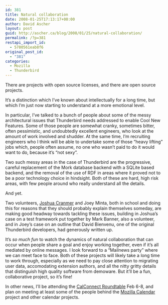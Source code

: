 ```yaml
---
id: 381
title: Natural collaboration
date: 2008-01-25T17:13:17+00:00
author: David Ascher
layout: post
guid: http://ascher.ca/blog/2008/01/25/natural-collaboration/
permalink: /?p=381
restapi_import_id:
  - 5780561eab8f6
original_post_id:
  - "381"
categories:
  - Mozilla
  - Thunderbird
---
```

There are projects with open source licenses, and there are open source projects.

It&#8217;s a distinction which I&#8217;ve known about intellectually for a long time, but which I&#8217;m just now starting to understand at a more emotional level.

In particular, I&#8217;ve talked to a bunch of people about some of the messy architectural issues that Thunderbird needs addressed to enable Cool New Features. Some of those people are somewhat cranky, sometimes bitter, often pessimistic, and undoubtedly excellent engineers, who look at the amount of work involved and shudder. At the same time, I&#8217;m recruiting engineers who I think will be able to undertake some of those &#8220;heavy lifting&#8221; jobs which, people often assume, no one who wasn&#8217;t paid to do it would want to do, because it&#8217;s &#8220;not sexy&#8221;.

Two such messy areas in the case of Thunderbird are the progressive, careful replacement of the Mork database backend with a SQLite based backend, and the removal of the use of RDF in areas where it proved not to be a poor technology choice in hindsight. Both of these are hard, high risk areas, with few people around who really understand all the details.

And yet.

Two volunteers, [Joshua Cranmer](http://quetzalcoatal.blogspot.com) and Joey Minta, both in school and doing this for reasons that they should probably explain themselves someday, are making good headway towards tackling these issues, building in Joshua&#8217;s case on a test framework put together by Mark Banner, also a volunteer, and in Joey&#8217;s case on an outline that David Bienvenu, one of the original Thunderbird developers, had generously written up.

It&#8217;s _so much fun_ to watch the dynamics of natural collaboration that can occur when people share a goal and enjoy working together, even if it&#8217;s all mediated by online messages. I look forward to a &#8220;Mailnews party&#8221; where we can meet face to face. Both of these projects will likely take a long time to work through, especially as we need to pay close attention to migrating user data, accomodating extension authors, and all the nitty gritty details that distinguish high quality software from demoware. But it&#8217;ll be a fun, collaborative project, so it&#8217;s fine!

In other news, I&#8217;ll be attending the [CalConnect Roundtable](http://www.calconnect.org/roundtable11.shtml) Feb 6-8, and plan on meeting at least some of the people behind the [Mozilla Calendar](http://www.mozilla.org/projects/calendar/) project and other calendar projects.